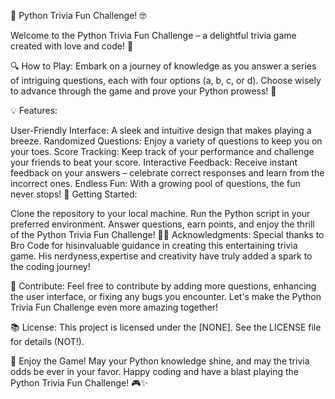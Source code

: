 🎉 Python Trivia Fun Challenge! 🤓

Welcome to the Python Trivia Fun Challenge – a delightful trivia game created with love and code! 🚀

🔍 How to Play:
Embark on a journey of knowledge as you answer a series of intriguing questions, each with four options (a, b, c, or d). Choose wisely to advance through the game and prove your Python prowess! 🐍

💡 Features:

User-Friendly Interface: A sleek and intuitive design that makes playing a breeze.
Randomized Questions: Enjoy a variety of questions to keep you on your toes.
Score Tracking: Keep track of your performance and challenge your friends to beat your score.
Interactive Feedback: Receive instant feedback on your answers – celebrate correct responses and learn from the incorrect ones.
Endless Fun: With a growing pool of questions, the fun never stops!
🚀 Getting Started:

Clone the repository to your local machine.
Run the Python script in your preferred environment.
Answer questions, earn points, and enjoy the thrill of the Python Trivia Fun Challenge!
👩‍💻 Acknowledgments:
Special thanks to Bro Code for hisinvaluable guidance in creating this entertaining trivia game. His nerdyness,expertise and creativity have truly added a spark to the coding journey!

📢 Contribute:
Feel free to contribute by adding more questions, enhancing the user interface, or fixing any bugs you encounter. Let's make the Python Trivia Fun Challenge even more amazing together!

📚 License:
This project is licensed under the [NONE]. See the LICENSE file for details (NOT!).

🌟 Enjoy the Game!
May your Python knowledge shine, and may the trivia odds be ever in your favor. Happy coding and have a blast playing the Python Trivia Fun Challenge! 🎮✨
